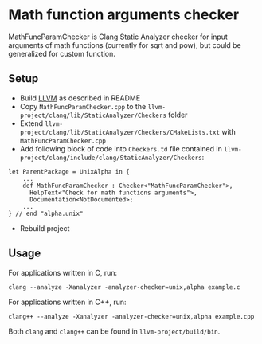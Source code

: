 # Math function arguments checker
MathFuncParamChecker is Clang Static Analyzer checker for input arguments of math functions (currently for sqrt and pow), but could be generalized for custom function.

## Setup
- Build [LLVM](https://github.com/llvm/llvm-project) as described in README
- Copy `MathFuncParamChecker.cpp` to the `llvm-project/clang/lib/StaticAnalyzer/Checkers` folder
- Extend `llvm-project/clang/lib/StaticAnalyzer/Checkers/CMakeLists.txt` with `MathFuncParamChecker.cpp`
- Add following block of code into `Checkers.td` file contained in `llvm-project/clang/include/clang/StaticAnalyzer/Checkers`: 
```
let ParentPackage = UnixAlpha in {
    ...
    def MathFuncParamChecker : Checker<"MathFuncParamChecker">,  
      HelpText<"Check for math functions arguments">,  
      Documentation<NotDocumented>;
    ...
} // end "alpha.unix" 
```
- Rebuild project

## Usage
For applications written in C, run:

```
clang --analyze -Xanalyzer -analyzer-checker=unix,alpha example.c
```
For applications written in C++, run:
```
clang++ --analyze -Xanalyzer -analyzer-checker=unix,alpha example.cpp
```
Both `clang` and `clang++` can be found in `llvm-project/build/bin`.

